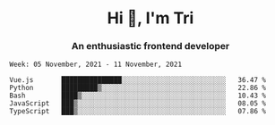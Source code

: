 <h1 align="center">Hi 👋, I'm Tri</h1>
<h3 align="center">An enthusiastic frontend developer</h3>

<!--START_SECTION:waka-->
```text
Week: 05 November, 2021 - 11 November, 2021

Vue.js       ███████████████░░░░░░░░░░░░░░░░░░░░░░░░░░   36.47 % 
Python       █████████▒░░░░░░░░░░░░░░░░░░░░░░░░░░░░░░░   22.86 % 
Bash         ████▒░░░░░░░░░░░░░░░░░░░░░░░░░░░░░░░░░░░░   10.43 % 
JavaScript   ███▒░░░░░░░░░░░░░░░░░░░░░░░░░░░░░░░░░░░░░   08.05 % 
TypeScript   ███▒░░░░░░░░░░░░░░░░░░░░░░░░░░░░░░░░░░░░░   07.86 % 
```
<!--END_SECTION:waka-->

